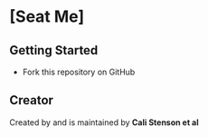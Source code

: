 # [Seat Me] 


## Getting Started
* Fork this repository on GitHub


## Creator
Created by and is maintained by **Cali Stenson et al**

